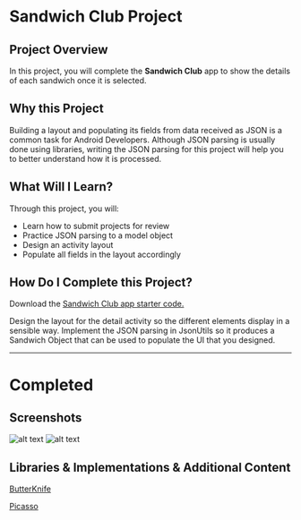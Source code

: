 # Sandwich Club Project

## Project Overview
In this project, you will complete the **Sandwich Club** app to
show the details of each sandwich once it is selected.

## Why this Project

Building a layout and populating its fields from data received as JSON
is a common task for Android Developers. Although JSON parsing is usually
done using libraries, writing the JSON parsing for  this project will
help you to better understand how it is processed.

## What Will I Learn?
Through this project, you will:
- Learn how to submit projects for review
- Practice JSON parsing to a model object
- Design an activity layout
- Populate all fields in the layout accordingly

## How Do I Complete this Project?
Download the [Sandwich Club app starter code.](https://github.com/udacity/sandwich-club-starter-code)

Design the layout for the detail activity so the different elements
display in a sensible way. Implement the JSON parsing in JsonUtils so it
produces a Sandwich Object that can be used to populate the UI that you designed.
________________________________________________________________________________________________________________________________
# Completed

## Screenshots
![alt text](https://i.imgur.com/KsV10Gv.jpg) ![alt text](https://i.imgur.com/korRind.jpg)

## Libraries & Implementations & Additional Content
[ButterKnife](https://github.com/JakeWharton/butterknife)

[Picasso](https://github.com/square/picasso) 
